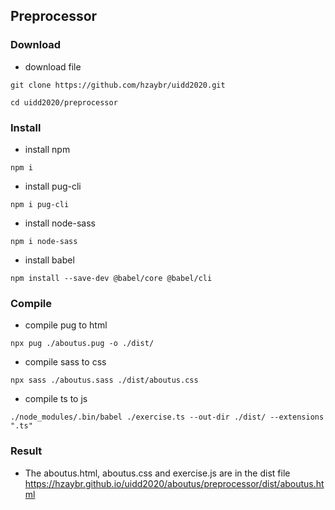 ## Preprocessor
### Download
- download file
```
git clone https://github.com/hzaybr/uidd2020.git
```
```
cd uidd2020/preprocessor
```
### Install
- install npm
```
npm i
```
- install pug-cli
```
npm i pug-cli
```
- install node-sass
```
npm i node-sass
```
- install babel
```
npm install --save-dev @babel/core @babel/cli
```

### Compile
- compile pug to html
```
npx pug ./aboutus.pug -o ./dist/
```
- compile sass to css
```
npx sass ./aboutus.sass ./dist/aboutus.css
```
- compile ts to js
```
./node_modules/.bin/babel ./exercise.ts --out-dir ./dist/ --extensions ".ts"
```
### Result
- The aboutus.html, aboutus.css and exercise.js are in the dist file
  https://hzaybr.github.io/uidd2020/aboutus/preprocessor/dist/aboutus.html



